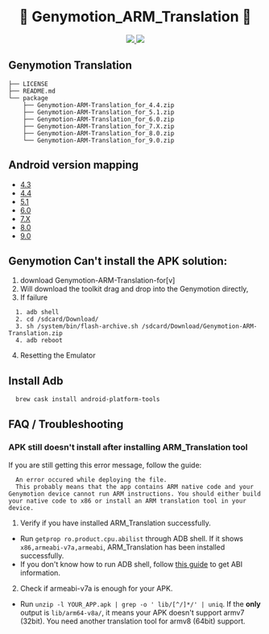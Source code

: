 ​<h1 align="center">:rocket: Genymotion_ARM_Translation :rocket: </h1>

<p align="center">
<a href="https://github.com/m9rc0">
  <img src="https://img.shields.io/website-up-down-green-red/https/shields.io.svg?label=m9rc0">
</a>
<a href="https://github.com/m9rc0/Genymotion_ARM_Translation">
    <img src="https://img.shields.io/github/license/mashape/apistatus.svg">
</a>
</p>

## Genymotion Translation

```
├── LICENSE
├── README.md
└── package
    ├── Genymotion-ARM-Translation_for_4.4.zip
    ├── Genymotion-ARM-Translation_for_5.1.zip
    ├── Genymotion-ARM-Translation_for_6.0.zip
    ├── Genymotion-ARM-Translation_for_7.X.zip
    ├── Genymotion-ARM-Translation_for_8.0.zip
    └── Genymotion-ARM-Translation_for_9.0.zip
```

## Android version mapping

* [4.3](/package/Genymotion-ARM-Translation_for_4.3.zip)
* [4.4](/package/Genymotion-ARM-Translation_for_4.4.zip)
* [5.1](/package/Genymotion-ARM-Translation_for_5.1.zip)
* [6.0](/package/Genymotion-ARM-Translation_for_6.0.zip)
* [7.X](/package/Genymotion-ARM-Translation_for_7.X.zip)
* [8.0](/package/Genymotion-ARM-Translation_for_8.0.zip)
* [9.0](/package/Genymotion-ARM-Translation_for_9.0.zip)

## Genymotion Can't install the APK solution:

1. download Genymotion-ARM-Translation-for[v]
2. Will download the toolkit drag and drop into the Genymotion directly,
3. If failure
```
  1. adb shell
  2. cd /sdcard/Download/
  3. sh /system/bin/flash-archive.sh /sdcard/Download/Genymotion-ARM-Translation.zip
  4. adb reboot
```
4. Resetting the Emulator

## Install Adb

```bash
  brew cask install android-platform-tools
```

## FAQ / Troubleshooting

### APK still doesn't install after installing ARM_Translation tool

If you are still getting this error message, follow the guide:

```
  An error occured while deploying the file.
  This probably means that the app contains ARM native code and your Genymotion device cannot run ARM instructions. You should either build your native code to x86 or install an ARM translation tool in your device.
```

1. Verify if you have installed ARM_Translation successfully.
 - Run `getprop ro.product.cpu.abilist` through ADB shell. If it shows `x86,armeabi-v7a,armeabi`, ARM_Translation has been installed successfully.
 - If you don't know how to run ADB shell, follow [this guide](https://docs.genymotion.com/desktop/041_Deploying_an_app/#install-the-arm-translation-tools) to get ABI information.

2. Check if armeabi-v7a is enough for your APK.
  - Run `unzip -l YOUR_APP.apk | grep -o ' lib/[^/]*/' | uniq`. If the **only** output is `lib/arm64-v8a/`, it means your APK doesn't support armv7 (32bit). You need another translation tool for armv8 (64bit) support.


